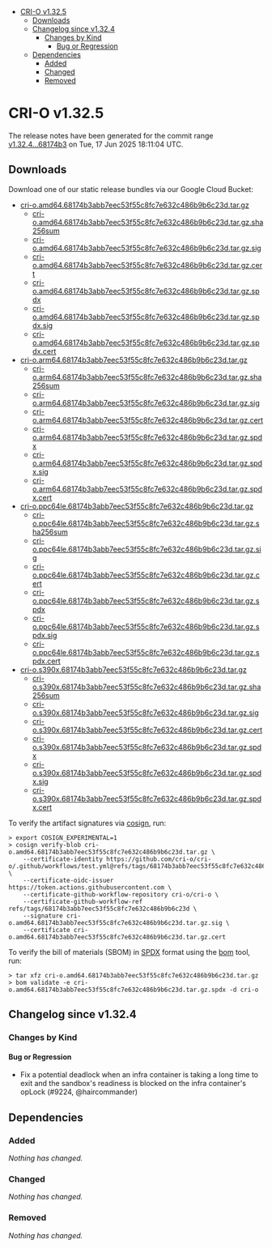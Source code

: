 - [CRI-O v1.32.5](#cri-o-v1325)
  - [Downloads](#downloads)
  - [Changelog since v1.32.4](#changelog-since-v1324)
    - [Changes by Kind](#changes-by-kind)
      - [Bug or Regression](#bug-or-regression)
  - [Dependencies](#dependencies)
    - [Added](#added)
    - [Changed](#changed)
    - [Removed](#removed)

# CRI-O v1.32.5

The release notes have been generated for the commit range
[v1.32.4...68174b3](https://github.com/cri-o/cri-o/compare/v1.32.4...v1.32.5) on Tue, 17 Jun 2025 18:11:04 UTC.

## Downloads

Download one of our static release bundles via our Google Cloud Bucket:

- [cri-o.amd64.68174b3abb7eec53f55c8fc7e632c486b9b6c23d.tar.gz](https://storage.googleapis.com/cri-o/artifacts/cri-o.amd64.68174b3abb7eec53f55c8fc7e632c486b9b6c23d.tar.gz)
  - [cri-o.amd64.68174b3abb7eec53f55c8fc7e632c486b9b6c23d.tar.gz.sha256sum](https://storage.googleapis.com/cri-o/artifacts/cri-o.amd64.68174b3abb7eec53f55c8fc7e632c486b9b6c23d.tar.gz.sha256sum)
  - [cri-o.amd64.68174b3abb7eec53f55c8fc7e632c486b9b6c23d.tar.gz.sig](https://storage.googleapis.com/cri-o/artifacts/cri-o.amd64.68174b3abb7eec53f55c8fc7e632c486b9b6c23d.tar.gz.sig)
  - [cri-o.amd64.68174b3abb7eec53f55c8fc7e632c486b9b6c23d.tar.gz.cert](https://storage.googleapis.com/cri-o/artifacts/cri-o.amd64.68174b3abb7eec53f55c8fc7e632c486b9b6c23d.tar.gz.cert)
  - [cri-o.amd64.68174b3abb7eec53f55c8fc7e632c486b9b6c23d.tar.gz.spdx](https://storage.googleapis.com/cri-o/artifacts/cri-o.amd64.68174b3abb7eec53f55c8fc7e632c486b9b6c23d.tar.gz.spdx)
  - [cri-o.amd64.68174b3abb7eec53f55c8fc7e632c486b9b6c23d.tar.gz.spdx.sig](https://storage.googleapis.com/cri-o/artifacts/cri-o.amd64.68174b3abb7eec53f55c8fc7e632c486b9b6c23d.tar.gz.spdx.sig)
  - [cri-o.amd64.68174b3abb7eec53f55c8fc7e632c486b9b6c23d.tar.gz.spdx.cert](https://storage.googleapis.com/cri-o/artifacts/cri-o.amd64.68174b3abb7eec53f55c8fc7e632c486b9b6c23d.tar.gz.spdx.cert)
- [cri-o.arm64.68174b3abb7eec53f55c8fc7e632c486b9b6c23d.tar.gz](https://storage.googleapis.com/cri-o/artifacts/cri-o.arm64.68174b3abb7eec53f55c8fc7e632c486b9b6c23d.tar.gz)
  - [cri-o.arm64.68174b3abb7eec53f55c8fc7e632c486b9b6c23d.tar.gz.sha256sum](https://storage.googleapis.com/cri-o/artifacts/cri-o.arm64.68174b3abb7eec53f55c8fc7e632c486b9b6c23d.tar.gz.sha256sum)
  - [cri-o.arm64.68174b3abb7eec53f55c8fc7e632c486b9b6c23d.tar.gz.sig](https://storage.googleapis.com/cri-o/artifacts/cri-o.arm64.68174b3abb7eec53f55c8fc7e632c486b9b6c23d.tar.gz.sig)
  - [cri-o.arm64.68174b3abb7eec53f55c8fc7e632c486b9b6c23d.tar.gz.cert](https://storage.googleapis.com/cri-o/artifacts/cri-o.arm64.68174b3abb7eec53f55c8fc7e632c486b9b6c23d.tar.gz.cert)
  - [cri-o.arm64.68174b3abb7eec53f55c8fc7e632c486b9b6c23d.tar.gz.spdx](https://storage.googleapis.com/cri-o/artifacts/cri-o.arm64.68174b3abb7eec53f55c8fc7e632c486b9b6c23d.tar.gz.spdx)
  - [cri-o.arm64.68174b3abb7eec53f55c8fc7e632c486b9b6c23d.tar.gz.spdx.sig](https://storage.googleapis.com/cri-o/artifacts/cri-o.arm64.68174b3abb7eec53f55c8fc7e632c486b9b6c23d.tar.gz.spdx.sig)
  - [cri-o.arm64.68174b3abb7eec53f55c8fc7e632c486b9b6c23d.tar.gz.spdx.cert](https://storage.googleapis.com/cri-o/artifacts/cri-o.arm64.68174b3abb7eec53f55c8fc7e632c486b9b6c23d.tar.gz.spdx.cert)
- [cri-o.ppc64le.68174b3abb7eec53f55c8fc7e632c486b9b6c23d.tar.gz](https://storage.googleapis.com/cri-o/artifacts/cri-o.ppc64le.68174b3abb7eec53f55c8fc7e632c486b9b6c23d.tar.gz)
  - [cri-o.ppc64le.68174b3abb7eec53f55c8fc7e632c486b9b6c23d.tar.gz.sha256sum](https://storage.googleapis.com/cri-o/artifacts/cri-o.ppc64le.68174b3abb7eec53f55c8fc7e632c486b9b6c23d.tar.gz.sha256sum)
  - [cri-o.ppc64le.68174b3abb7eec53f55c8fc7e632c486b9b6c23d.tar.gz.sig](https://storage.googleapis.com/cri-o/artifacts/cri-o.ppc64le.68174b3abb7eec53f55c8fc7e632c486b9b6c23d.tar.gz.sig)
  - [cri-o.ppc64le.68174b3abb7eec53f55c8fc7e632c486b9b6c23d.tar.gz.cert](https://storage.googleapis.com/cri-o/artifacts/cri-o.ppc64le.68174b3abb7eec53f55c8fc7e632c486b9b6c23d.tar.gz.cert)
  - [cri-o.ppc64le.68174b3abb7eec53f55c8fc7e632c486b9b6c23d.tar.gz.spdx](https://storage.googleapis.com/cri-o/artifacts/cri-o.ppc64le.68174b3abb7eec53f55c8fc7e632c486b9b6c23d.tar.gz.spdx)
  - [cri-o.ppc64le.68174b3abb7eec53f55c8fc7e632c486b9b6c23d.tar.gz.spdx.sig](https://storage.googleapis.com/cri-o/artifacts/cri-o.ppc64le.68174b3abb7eec53f55c8fc7e632c486b9b6c23d.tar.gz.spdx.sig)
  - [cri-o.ppc64le.68174b3abb7eec53f55c8fc7e632c486b9b6c23d.tar.gz.spdx.cert](https://storage.googleapis.com/cri-o/artifacts/cri-o.ppc64le.68174b3abb7eec53f55c8fc7e632c486b9b6c23d.tar.gz.spdx.cert)
- [cri-o.s390x.68174b3abb7eec53f55c8fc7e632c486b9b6c23d.tar.gz](https://storage.googleapis.com/cri-o/artifacts/cri-o.s390x.68174b3abb7eec53f55c8fc7e632c486b9b6c23d.tar.gz)
  - [cri-o.s390x.68174b3abb7eec53f55c8fc7e632c486b9b6c23d.tar.gz.sha256sum](https://storage.googleapis.com/cri-o/artifacts/cri-o.s390x.68174b3abb7eec53f55c8fc7e632c486b9b6c23d.tar.gz.sha256sum)
  - [cri-o.s390x.68174b3abb7eec53f55c8fc7e632c486b9b6c23d.tar.gz.sig](https://storage.googleapis.com/cri-o/artifacts/cri-o.s390x.68174b3abb7eec53f55c8fc7e632c486b9b6c23d.tar.gz.sig)
  - [cri-o.s390x.68174b3abb7eec53f55c8fc7e632c486b9b6c23d.tar.gz.cert](https://storage.googleapis.com/cri-o/artifacts/cri-o.s390x.68174b3abb7eec53f55c8fc7e632c486b9b6c23d.tar.gz.cert)
  - [cri-o.s390x.68174b3abb7eec53f55c8fc7e632c486b9b6c23d.tar.gz.spdx](https://storage.googleapis.com/cri-o/artifacts/cri-o.s390x.68174b3abb7eec53f55c8fc7e632c486b9b6c23d.tar.gz.spdx)
  - [cri-o.s390x.68174b3abb7eec53f55c8fc7e632c486b9b6c23d.tar.gz.spdx.sig](https://storage.googleapis.com/cri-o/artifacts/cri-o.s390x.68174b3abb7eec53f55c8fc7e632c486b9b6c23d.tar.gz.spdx.sig)
  - [cri-o.s390x.68174b3abb7eec53f55c8fc7e632c486b9b6c23d.tar.gz.spdx.cert](https://storage.googleapis.com/cri-o/artifacts/cri-o.s390x.68174b3abb7eec53f55c8fc7e632c486b9b6c23d.tar.gz.spdx.cert)

To verify the artifact signatures via [cosign](https://github.com/sigstore/cosign), run:

```console
> export COSIGN_EXPERIMENTAL=1
> cosign verify-blob cri-o.amd64.68174b3abb7eec53f55c8fc7e632c486b9b6c23d.tar.gz \
    --certificate-identity https://github.com/cri-o/cri-o/.github/workflows/test.yml@refs/tags/68174b3abb7eec53f55c8fc7e632c486b9b6c23d \
    --certificate-oidc-issuer https://token.actions.githubusercontent.com \
    --certificate-github-workflow-repository cri-o/cri-o \
    --certificate-github-workflow-ref refs/tags/68174b3abb7eec53f55c8fc7e632c486b9b6c23d \
    --signature cri-o.amd64.68174b3abb7eec53f55c8fc7e632c486b9b6c23d.tar.gz.sig \
    --certificate cri-o.amd64.68174b3abb7eec53f55c8fc7e632c486b9b6c23d.tar.gz.cert
```

To verify the bill of materials (SBOM) in [SPDX](https://spdx.org) format using the [bom](https://sigs.k8s.io/bom) tool, run:

```console
> tar xfz cri-o.amd64.68174b3abb7eec53f55c8fc7e632c486b9b6c23d.tar.gz
> bom validate -e cri-o.amd64.68174b3abb7eec53f55c8fc7e632c486b9b6c23d.tar.gz.spdx -d cri-o
```

## Changelog since v1.32.4

### Changes by Kind

#### Bug or Regression
 - Fix a potential deadlock when an infra container is taking a long time to exit and the sandbox's readiness is blocked on the infra container's opLock (#9224, @haircommander)

## Dependencies

### Added
_Nothing has changed._

### Changed
_Nothing has changed._

### Removed
_Nothing has changed._
